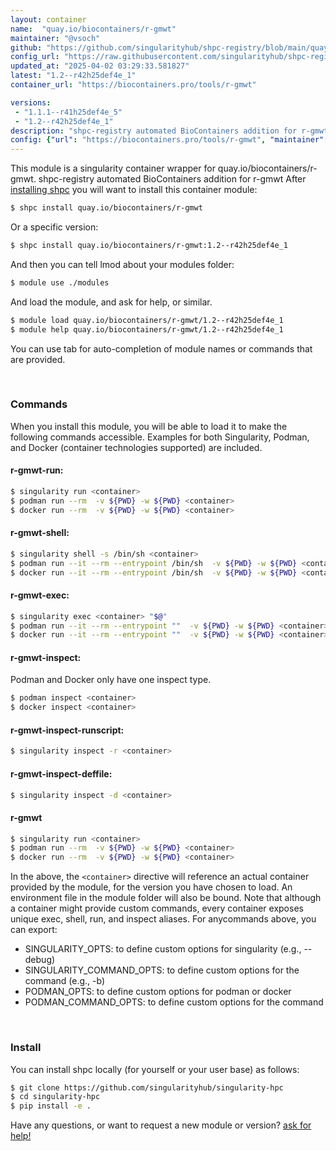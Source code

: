 ```yaml
---
layout: container
name:  "quay.io/biocontainers/r-gmwt"
maintainer: "@vsoch"
github: "https://github.com/singularityhub/shpc-registry/blob/main/quay.io/biocontainers/r-gmwt/container.yaml"
config_url: "https://raw.githubusercontent.com/singularityhub/shpc-registry/main/quay.io/biocontainers/r-gmwt/container.yaml"
updated_at: "2025-04-02 03:29:33.581827"
latest: "1.2--r42h25def4e_1"
container_url: "https://biocontainers.pro/tools/r-gmwt"

versions:
 - "1.1.1--r41h25def4e_5"
 - "1.2--r42h25def4e_1"
description: "shpc-registry automated BioContainers addition for r-gmwt"
config: {"url": "https://biocontainers.pro/tools/r-gmwt", "maintainer": "@vsoch", "description": "shpc-registry automated BioContainers addition for r-gmwt", "latest": {"1.2--r42h25def4e_1": "sha256:766ced7c8230e6079f6a1ce2bdc806d450457aea71982adf1777cb2669ae108b"}, "tags": {"1.1.1--r41h25def4e_5": "sha256:2fc0c75c7d600bd7444a3ef317f16ba38751b477c8a636a8b3ea76eba894956b", "1.2--r42h25def4e_1": "sha256:766ced7c8230e6079f6a1ce2bdc806d450457aea71982adf1777cb2669ae108b"}, "docker": "quay.io/biocontainers/r-gmwt"}
---
```


This module is a singularity container wrapper for quay.io/biocontainers/r-gmwt.
shpc-registry automated BioContainers addition for r-gmwt
After [installing shpc](#install) you will want to install this container module:


```bash
$ shpc install quay.io/biocontainers/r-gmwt
```

Or a specific version:

```bash
$ shpc install quay.io/biocontainers/r-gmwt:1.2--r42h25def4e_1
```

And then you can tell lmod about your modules folder:

```bash
$ module use ./modules
```

And load the module, and ask for help, or similar.

```bash
$ module load quay.io/biocontainers/r-gmwt/1.2--r42h25def4e_1
$ module help quay.io/biocontainers/r-gmwt/1.2--r42h25def4e_1
```

You can use tab for auto-completion of module names or commands that are provided.

<br>

### Commands

When you install this module, you will be able to load it to make the following commands accessible.
Examples for both Singularity, Podman, and Docker (container technologies supported) are included.

#### r-gmwt-run:

```bash
$ singularity run <container>
$ podman run --rm  -v ${PWD} -w ${PWD} <container>
$ docker run --rm  -v ${PWD} -w ${PWD} <container>
```

#### r-gmwt-shell:

```bash
$ singularity shell -s /bin/sh <container>
$ podman run --it --rm --entrypoint /bin/sh  -v ${PWD} -w ${PWD} <container>
$ docker run --it --rm --entrypoint /bin/sh  -v ${PWD} -w ${PWD} <container>
```

#### r-gmwt-exec:

```bash
$ singularity exec <container> "$@"
$ podman run --it --rm --entrypoint ""  -v ${PWD} -w ${PWD} <container> "$@"
$ docker run --it --rm --entrypoint ""  -v ${PWD} -w ${PWD} <container> "$@"
```

#### r-gmwt-inspect:

Podman and Docker only have one inspect type.

```bash
$ podman inspect <container>
$ docker inspect <container>
```

#### r-gmwt-inspect-runscript:

```bash
$ singularity inspect -r <container>
```

#### r-gmwt-inspect-deffile:

```bash
$ singularity inspect -d <container>
```



#### r-gmwt

```bash
$ singularity run <container>
$ podman run --rm  -v ${PWD} -w ${PWD} <container>
$ docker run --rm  -v ${PWD} -w ${PWD} <container>
```


In the above, the `<container>` directive will reference an actual container provided
by the module, for the version you have chosen to load. An environment file in the
module folder will also be bound. Note that although a container
might provide custom commands, every container exposes unique exec, shell, run, and
inspect aliases. For anycommands above, you can export:

 - SINGULARITY_OPTS: to define custom options for singularity (e.g., --debug)
 - SINGULARITY_COMMAND_OPTS: to define custom options for the command (e.g., -b)
 - PODMAN_OPTS: to define custom options for podman or docker
 - PODMAN_COMMAND_OPTS: to define custom options for the command

<br>

### Install

You can install shpc locally (for yourself or your user base) as follows:

```bash
$ git clone https://github.com/singularityhub/singularity-hpc
$ cd singularity-hpc
$ pip install -e .
```

Have any questions, or want to request a new module or version? [ask for help!](https://github.com/singularityhub/singularity-hpc/issues)